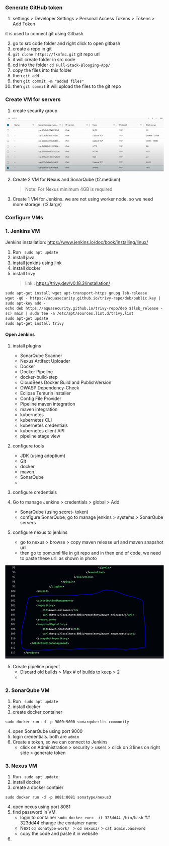### Generate GitHub token

1. settings > Developer Settings > Personal Access Tokens > Tokens > Add Token

it is used to connect git using Gitbash

2. go to src code folder and right click to open gitbash
3. create a repo in git
4. `git clone https://fkmfmc.git` git repo url
5. it will create folder in src code
6. cd into the folder `cd Full-Stack-Blooging-App/`
7. copy the files into this folder
8. then `git add .`
9. then `git commit -m "added files"`
10. then `git commit` it will upload the files to the git repo

### Create VM for servers

1. create security group
   
![image alt](https://github.com/KarampudiKarthik/Devops-Projects/blob/main/images/2.PNG?raw=true)

2. Create 2 VM for Nexus and SonarQube (t2.medium)
   > Note: For Nexus minimum 4GB is required
3. Create 1 VM for Jenkins. we are not using worker node, so we need more storage. (t2.large)

### Configure VMs
### 1. Jenkins VM

Jenkins installation: https://www.jenkins.io/doc/book/installing/linux/

1. Run ` sudo apt update`
2. install java
3. install jenkins using link
4. install docker
5. install trivy
   > link : https://trivy.dev/v0.18.3/installation/
```
sudo apt-get install wget apt-transport-https gnupg lsb-release
wget -qO - https://aquasecurity.github.io/trivy-repo/deb/public.key | sudo apt-key add -
echo deb https://aquasecurity.github.io/trivy-repo/deb $(lsb_release -sc) main | sudo tee -a /etc/apt/sources.list.d/trivy.list
sudo apt-get update
sudo apt-get install trivy
```

#### Open Jenkins
1. install plugins
   * SonarQube Scanner
   * Nexus Artifact Uploader
   * Docker
   * Docker Pipeline
   * docker-build-step
   * CloudBees Docker Build and PublishVersion
   * OWASP Dependency-Check
   * Eclipse Temurin installer
   * Config File Provider
   * Pipeline maven integration
   * maven integration
   * kubernetes
   * kubernetes CLI
   * kubernetes credentials
   * kubernetes client API
   * pipeline stage view

2. configure tools
   * JDK (using adoptium)
   * Git
   * docker
   * maven
   * SonarQube
   * 
3. configure credentials
1. Go to manage Jenkins > credentials > global > Add
   * SonarQube (using secret- token)
   * configure SonarQube, go to manage jenkins > systems > SonarQube servers
  
4. configure nexus to jenkins
   * go to nexus > browse > copy maven release url and maven snapshot url
   * then go to pom.xml file in git repo and in then end of code, we need to paste these url. as shown in photo

![image alt](https://github.com/KarampudiKarthik/Devops-Projects/blob/main/images/6.PNG?raw=true)

5. Create pipeline project
   * Discard old builds > Max # of builds to keep > 2
   * 


     
### 2. SonarQube VM

1. Run ` sudo apt update`
2. install docker
3. create docker container
```
sudo docker run -d -p 9000:9000 sonarqube:lts-community
```
4. open SonarQube using port 9000
5. login credentials. both are `admin`
6. Create a token, so we can connect to Jenkins
   * click on Administration > security > users > click on 3 lines on right side > generate token



### 3. Nexus VM

1. Run ` sudo apt update`
2. install docker
3. create a docker contaier
```
sudo docker run -d -p 8081:8081 sonatype/nexus3
```
4. open nexus using port 8081
5. find password in VM.
   * login to container ` sudo docker exec -it 323dd44 /bin/bash `  ## 323dd44 change the container name
   * Next `cd sonatype-work/ ` > `cd nexus3/` > `cat admin.password`
   * copy the code and paste it in website
6. 













